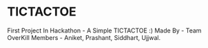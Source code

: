 # TICTACTOE
First Project In  Hackathon - A Simple TICTACTOE :)
Made By - Team OverKill
Members - Aniket, Prashant, Siddhart, Ujjwal. 
